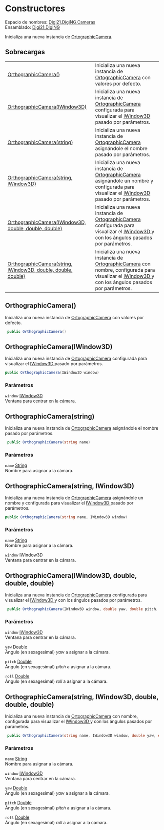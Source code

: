 # Constructores

Espacio de nombres: [Digi21.DigiNG.Cameras](../)  
Ensamblado: [Digi21.DigiNG](../../)

Inicializa una nueva instancia de [OrtographicCamera](./).

## Sobrecargas

|  |  |
| :--- | :--- |
| [OrthographicCamera\(\)](constructores.md#orthographiccamera) | Inicializa una nueva instancia de [OrtographicCamera](./) con valores por defecto. |
| [OrthographicCamera\(IWindow3D\)](constructores.md#orthographiccamera-iwindow-3-d) | Inicializa una nueva instancia de [OrtographicCamera](./) configurada para visualizar el [IWindow3D ](../../digi21.math/iwindow3d/)pasado por parámetros. |
| [OrthographicCamera\(string\)](constructores.md#orthographiccamera-iwindow-3-d) | Inicializa una nueva instancia de [OrtographicCamera](./) asignándole el nombre pasado por parámetros. |
| [OrthographicCamera\(string, IWindow3D\)](constructores.md#orthographiccamera-string-iwindow-3-d) | Inicializa una nueva instancia de [OrtographicCamera](./) asignándole un nombre y configurada para visualizar el [IWindow3D ](../../digi21.math/iwindow3d/)pasado por parámetros. |
| [OrthographicCamera\(IWindow3D, double, double, double\)](constructores.md#orthographiccamera-iwindow-3-d-double-double-double) | Inicializa una nueva instancia de [OrtographicCamera](./) configurada para visualizar el [IWindow3D ](../../digi21.math/iwindow3d/)y con los ángulos pasados por parámetros. |
| [OrthographicCamera\(string, IWindow3D, double, double, double\)](constructores.md#orthographiccamera-string-iwindow-3-d-double-double-double) | Inicializa una nueva instancia de [OrtographicCamera](./) con nombre, configurada para visualizar el [IWindow3D ](../../digi21.math/iwindow3d/)y con los ángulos pasados por parámetros. |

## OrthographicCamera\(\)

Inicializa una nueva instancia de [OrtographicCamera](./) con valores por defecto.

```csharp
 public OrthographicCamera()
```

## OrthographicCamera\(IWindow3D\)

Inicializa una nueva instancia de [OrtographicCamera](./) configurada para visualizar el [IWindow3D ](../../digi21.math/iwindow3d/)pasado por parámetros.

```csharp
public OrthographicCamera(IWindow3D window)
```

### Parámetros

`window` [IWindow3D](../../digi21.math/iwindow3d/)  
Ventana para centrar en la cámara.

## OrthographicCamera\(string\)

Inicializa una nueva instancia de [OrtographicCamera](./) asignándole el nombre pasado por parámetros.

```csharp
 public OrthographicCamera(string name)
```

### Parámetros

`name` [String](https://docs.microsoft.com/en-us/dotnet/api/system.string?view=net-5.0)  
Nombre para asignar a la cámara.

## OrthographicCamera\(string, IWindow3D\)

Inicializa una nueva instancia de [OrtographicCamera](./) asignándole un nombre y configurada para visualizar el [IWindow3D ](../../digi21.math/iwindow3d/)pasado por parámetros.

```csharp
public OrthographicCamera(string name, IWindow3D window)
```

### Parámetros

`name` [String](https://docs.microsoft.com/en-us/dotnet/api/system.string?view=net-5.0)  
Nombre para asignar a la cámara.

`window` [IWindow3D](../../digi21.math/iwindow3d/)  
Ventana para centrar en la cámara.

## OrthographicCamera\(IWindow3D, double, double, double\)

Inicializa una nueva instancia de [OrtographicCamera](./) configurada para visualizar el [IWindow3D ](../../digi21.math/iwindow3d/)y con los ángulos pasados por parámetros.

```csharp
 public OrthographicCamera(IWindow3D window, double yaw, double pitch, double roll)
```

### Parámetros

`window` [IWindow3D](../../digi21.math/iwindow3d/)  
Ventana para centrar en la cámara.

`yaw` [Double](https://docs.microsoft.com/en-us/dotnet/api/system.double?view=net-5.0)  
Ángulo \(en sexagesimal\) _yaw_ a asignar a la cámara.

`pitch` [Double](https://docs.microsoft.com/en-us/dotnet/api/system.double?view=net-5.0)  
Ángulo \(en sexagesimal\) _pitch_ a asignar a la cámara.

`roll` [Double](https://docs.microsoft.com/en-us/dotnet/api/system.double?view=net-5.0)  
Ángulo \(en sexagesimal\) _roll_ a asignar a la cámara.

## OrthographicCamera\(string, IWindow3D, double, double, double\)

Inicializa una nueva instancia de [OrtographicCamera](./) con nombre, configurada para visualizar el [IWindow3D ](../../digi21.math/iwindow3d/)y con los ángulos pasados por parámetros.

```csharp
 public OrthographicCamera(string name, IWindow3D window, double yaw, double pitch double roll)
```

### Parámetros

`name` [String](https://docs.microsoft.com/en-us/dotnet/api/system.string?view=net-5.0)  
Nombre para asignar a la cámara.

`window` [IWindow3D](../../digi21.math/iwindow3d/)  
Ventana para centrar en la cámara.

`yaw` [Double](https://docs.microsoft.com/en-us/dotnet/api/system.double?view=net-5.0)  
Ángulo \(en sexagesimal\) _yaw_ a asignar a la cámara.

`pitch` [Double](https://docs.microsoft.com/en-us/dotnet/api/system.double?view=net-5.0)  
Ángulo \(en sexagesimal\) _pitch_ a asignar a la cámara.

`roll` [Double](https://docs.microsoft.com/en-us/dotnet/api/system.double?view=net-5.0)  
Ángulo \(en sexagesimal\) _roll_ a asignar a la cámara.













